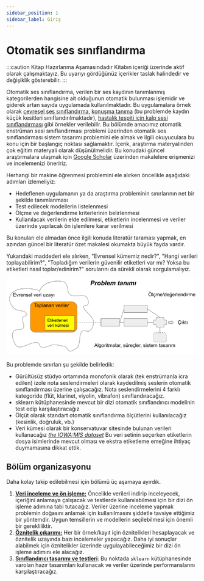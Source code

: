 ```yaml
---
sidebar_position: 1
sidebar_label: Giriş
---
```


# Otomatik ses sınıflandırma

:::caution Kitap Hazırlanma Aşamasındadır
Kitabın içeriği üzerinde aktif olarak çalışmaktayız. Bu uyarıyı gördüğünüz içerikler taslak halindedir ve değişiklik gösterebilir.
:::

Otomatik ses sınıflandırma, verilen bir ses kaydının  tanımlanmış kategorilerden hangisine ait olduğunun otomatik bulunması işlemidir ve giderek artan sayıda uygulamada kullanılmaktadır. Bu uygulamalara örnek olarak [çevresel ses sınıflandırma](https://paperswithcode.com/task/environmental-sound-classification), [konuşma tanıma](https://paperswithcode.com/task/speech-recognition) (bu problemde kaydın küçük kesitleri sınıflandırılmaktadır), [hastalık tespiti için kalp sesi sınıflandırması](https://paperswithcode.com/task/ecg-classification) gibi örnekler verilebilir. Bu bölümde amacımız otomatik enstrüman sesi sınıflandırması problemi üzerinden otomatik ses sınıflandırması sistem tasarımı problemini ele almak ve ilgili okuyuculara bu konu için bir başlangıç noktası sağlamaktır. İçerik, araştırma materyalinden çok eğitim materyali olarak düşünülmelidir. Bu konudaki güncel araştırmalara ulaşmak için [Google Scholar](https://scholar.google.com/scholar?as_ylo=2017&q=musical+instrument+classification&hl=en&as_sdt=0,5) üzerinden makalelere erişmenizi ve incelemenizi öneririz. 

Herhangi bir makine öğrenmesi problemini ele alırken öncelikle aşağıdaki adımları izlemeliyiz:

*   Hedeflenen uygulamanın ya da araştırma probleminin sınırlarının net bir şekilde tanımlanması
*   Test edilecek modellerin listelenmesi
*   Ölçme ve değerlendirme kriterlerinin belirlenmesi
*   Kullanılacak verilerin elde edilmesi, etiketlerin incelenmesi ve veriler üzerinde yapılacak ön işlemlere karar verilmesi

Bu konuları ele almadan önce ilgili konuda literatür taraması yapmak, en azından güncel bir literatür özet makalesi okumakta büyük fayda vardır.  

Yukarıdaki maddederi ele alırken, "Evrensel kümemiz nedir?", "Hangi verileri toplayabilirim?", "Topladığım verilerin güvenilir etiketleri var mı? Yoksa bu etiketleri nasıl toplar/edinirim?" sorularını da sürekli olarak sorgulamalıyız.

![Akis](/img/otomatik-enstruman-tanima/genel-akis.png)

Bu problemde sınırları şu şekilde belirledik:

*   Gürültüsüz stüdyo ortamında monofonik olarak (tek enstrümanla icra edilen) izole nota seslendirmeleri olarak kaydedilmiş seslerin otomatik sınıflandırması üzerine çalışacağız. Nota seslendirmelerini 4 farklı kategoride (flüt, klarinet, viyolin, vibrafon) sınıflandıracağız.
*   sklearn kütüphanesinde mevcut bir dizi otomatik sınıflandırıcı modelinin test edip karşılaştıracağız
*   Ölçüt olarak standart otomatik sınıflandırma ölçütlerini kullanılacağız (kesinlik, doğruluk, vb.)
*   Veri kümesi olarak bir konservatuvar sitesinde bulunan verileri kullanacağız [*the IOWA:MIS dataset*](http://theremin.music.uiowa.edu/MIS.html) Bu veri setinin seçerken etiketlerin dosya isimlerinde mevcut olması ve ekstra etiketleme emeğine ihtiyaç duymamasına dikkat ettik.

## Bölüm organizasyonu

Daha kolay takip edilebilmesi için bölümü üç aşamaya ayırdık. 

1.   [**Veri inceleme ve ön işleme:**](./veri-inceleme-on-isleme) Öncelikle verileri indirip inceleyecek, içeriğini anlamaya çalışacak ve testlerde kullanılabilmesi için bir dizi ön işleme adımına tabi tutacağız. Veriler üzerine inceleme yapmak problemin doğasını anlamak için kullanılmasını şiddetle tavsiye ettiğimiz bir yöntemdir. Uygun temsillerin ve modellerin seçilebilmesi için önemli bir gerekliliktir.
2.   [**Öznitelik çıkarımı:**](./oznitelik-cikarimi) Her bir örnek/kayıt için öznitelikleri hesaplayacak ve öznitelik uzayında bazı incelemeler yapacağız. Daha iyi sonuçlar alabilmek için öznitelikler üzerinde uygulayabileceğimiz bir dizi ön işleme adımını ele alacağız.
3.   [**Sınıflandırıcı tasarımı ve testleri**](./siniflandirici-tasarimi): Bu noktada `sklearn` kütüphanesinde varolan hazır tasarımları kullanacak ve veriler üzerinde performanslarını karşılaştıracağız.